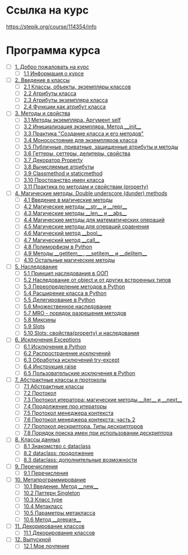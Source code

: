 # Ссылка на курс
https://stepik.org/course/114354/info


# Программа курса
- [ ] [1. Добро пожаловать на курс](https://github.com/tskdvraz0r/education/tree/main/stepik/artyom_egorov/03_course_python_oop/module/module_01)
    - [ ] [1.1 Информация о курсе](https://github.com/tskdvraz0r/education/tree/main/stepik/artyom_egorov/03_course_python_oop/module/module_01/lesson_01)

- [ ] [2. Введение в классы](https://github.com/tskdvraz0r/education/tree/main/stepik/artyom_egorov/03_course_python_oop/module/module_02)
    - [ ] [2.1 Классы, объекты, экземпляры классов](https://github.com/tskdvraz0r/education/tree/main/stepik/artyom_egorov/03_course_python_oop/module/module_02/lesson_01)
    - [ ] [2.2 Атрибуты класса](https://github.com/tskdvraz0r/education/tree/main/stepik/artyom_egorov/03_course_python_oop/module/module_02/lesson_02)
    - [ ] [2.3 Атрибуты экземпляра класса](https://github.com/tskdvraz0r/education/tree/main/stepik/artyom_egorov/03_course_python_oop/module/module_02/lesson_03)
    - [ ] [2.4 Функции как атрибут класса](https://github.com/tskdvraz0r/education/tree/main/stepik/artyom_egorov/03_course_python_oop/module/module_02/lesson_04)

- [ ] [3. Методы и свойства](https://github.com/tskdvraz0r/education/tree/main/stepik/artyom_egorov/03_course_python_oop/module/module_03)
    - [ ] [3.1 Методы экземпляра. Аргумент self](https://github.com/tskdvraz0r/education/tree/main/stepik/artyom_egorov/03_course_python_oop/module/module_03/lesson_01)
    - [ ] [3.2 Инициализация экземпляра. Метод \_\_init\_\_](https://github.com/tskdvraz0r/education/tree/main/stepik/artyom_egorov/03_course_python_oop/module/module_03/lesson_02)
    - [ ] [3.3 Практика "Создание класса и его методов"](https://github.com/tskdvraz0r/education/tree/main/stepik/artyom_egorov/03_course_python_oop/module/module_03/lesson_03)
    - [ ] [3.4 Моносостояние для экземпляров класса](https://github.com/tskdvraz0r/education/tree/main/stepik/artyom_egorov/03_course_python_oop/module/module_03/lesson_04)
    - [ ] [3.5 Публичные, приватные, защищенные атрибуты и методы](https://github.com/tskdvraz0r/education/tree/main/stepik/artyom_egorov/03_course_python_oop/module/module_03/lesson_05)
    - [ ] [3.6 Геттеры, сеттеры, делитеры, свойства](https://github.com/tskdvraz0r/education/tree/main/stepik/artyom_egorov/03_course_python_oop/module/module_03/lesson_06)
    - [ ] [3.7 Декоратор Property](https://github.com/tskdvraz0r/education/tree/main/stepik/artyom_egorov/03_course_python_oop/module/module_03/lesson_07)
    - [ ] [3.8 Вычисляемые атрибуты](https://github.com/tskdvraz0r/education/tree/main/stepik/artyom_egorov/03_course_python_oop/module/module_03/lesson_08)
    - [ ] [3.9 Classmethod и staticmethod](https://github.com/tskdvraz0r/education/tree/main/stepik/artyom_egorov/03_course_python_oop/module/module_03/lesson_09)
    - [ ] [3.10 Пространство имен класса](https://github.com/tskdvraz0r/education/tree/main/stepik/artyom_egorov/03_course_python_oop/module/module_03/lesson_10)
    - [ ] [3.11 Практика по методам и свойствам (property)](https://github.com/tskdvraz0r/education/tree/main/stepik/artyom_egorov/03_course_python_oop/module/module_03/lesson_11)

- [ ] [4. Магические методы. Double underscore (dunder) methods](https://github.com/tskdvraz0r/education/tree/main/stepik/artyom_egorov/03_course_python_oop/module/module_04)
    - [ ] [4.1 Введение в магические методы](https://github.com/tskdvraz0r/education/tree/main/stepik/artyom_egorov/03_course_python_oop/module/module_04/lesson_01)
    - [ ] [4.2 Магические методы \_\_str\_\_ и \_\_repr\_\_](https://github.com/tskdvraz0r/education/tree/main/stepik/artyom_egorov/03_course_python_oop/module/module_04/lesson_02)
    - [ ] [4.3 Магические методы \_\_len\_\_ и \_\_abs\_\_](https://github.com/tskdvraz0r/education/tree/main/stepik/artyom_egorov/03_course_python_oop/module/module_04/lesson_03)
    - [ ] [4.4 Магические методы для математических операций](https://github.com/tskdvraz0r/education/tree/main/stepik/artyom_egorov/03_course_python_oop/module/module_04/lesson_04)
    - [ ] [4.5 Магические методы для операций сравнения](https://github.com/tskdvraz0r/education/tree/main/stepik/artyom_egorov/03_course_python_oop/module/module_04/lesson_05)
    - [ ] [4.6 Магический метод \_\_bool\_\_](https://github.com/tskdvraz0r/education/tree/main/stepik/artyom_egorov/03_course_python_oop/module/module_04/lesson_06)
    - [ ] [4.7 Магический метод \_\_call\_\_](https://github.com/tskdvraz0r/education/tree/main/stepik/artyom_egorov/03_course_python_oop/module/module_04/lesson_07)
    - [ ] [4.8 Полиморфизм в Python](https://github.com/tskdvraz0r/education/tree/main/stepik/artyom_egorov/03_course_python_oop/module/module_04/lesson_08)
    - [ ] [4.9 Методы \_\_getitem\_\_ , \_\_setitem\_\_ и \_\_delitem\_\_](https://github.com/tskdvraz0r/education/tree/main/stepik/artyom_egorov/03_course_python_oop/module/module_04/lesson_09)
    - [ ] [4.10 Остальные магические методы](https://github.com/tskdvraz0r/education/tree/main/stepik/artyom_egorov/03_course_python_oop/module/module_04/lesson_10)

- [ ] [5. Наследование](https://github.com/tskdvraz0r/education/tree/main/stepik/artyom_egorov/03_course_python_oop/module/module_05)
    - [ ] [5.1 Принцип наследования в ООП](https://github.com/tskdvraz0r/education/tree/main/stepik/artyom_egorov/03_course_python_oop/module/module_05/lesson_01)
    - [ ] [5.2 Наследование от object и от других встроенных типов](https://github.com/tskdvraz0r/education/tree/main/stepik/artyom_egorov/03_course_python_oop/module/module_05/lesson_02)
    - [ ] [5.3 Переопределение методов в Python](https://github.com/tskdvraz0r/education/tree/main/stepik/artyom_egorov/03_course_python_oop/module/module_05/lesson_03)
    - [ ] [5.4 Расширение класса в Python](https://github.com/tskdvraz0r/education/tree/main/stepik/artyom_egorov/03_course_python_oop/module/module_05/lesson_04)
    - [ ] [5.5 Делегирование в Python](https://github.com/tskdvraz0r/education/tree/main/stepik/artyom_egorov/03_course_python_oop/module/module_05/lesson_05)
    - [ ] [5.6 Множественное наследование](https://github.com/tskdvraz0r/education/tree/main/stepik/artyom_egorov/03_course_python_oop/module/module_05/lesson_06)
    - [ ] [5.7 MRO - порядок разрешения методов](https://github.com/tskdvraz0r/education/tree/main/stepik/artyom_egorov/03_course_python_oop/module/module_05/lesson_07)
    - [ ] [5.8 Миксины](https://github.com/tskdvraz0r/education/tree/main/stepik/artyom_egorov/03_course_python_oop/module/module_05/lesson_08)
    - [ ] [5.9 Slots](https://github.com/tskdvraz0r/education/tree/main/stepik/artyom_egorov/03_course_python_oop/module/module_05/lesson_09)
    - [ ] [5.10 Slots: свойства(property) и наследования](https://github.com/tskdvraz0r/education/tree/main/stepik/artyom_egorov/03_course_python_oop/module/module_05/lesson_10)

- [ ] [6. Исключения Exceptions](https://github.com/tskdvraz0r/education/tree/main/stepik/artyom_egorov/03_course_python_oop/module/module_06)
    - [ ] [6.1 Исключения в Python](https://github.com/tskdvraz0r/education/tree/main/stepik/artyom_egorov/03_course_python_oop/module/module_06/lesson_01)
    - [ ] [6.2 Распространение исключений](https://github.com/tskdvraz0r/education/tree/main/stepik/artyom_egorov/03_course_python_oop/module/module_06/lesson_02)
    - [ ] [6.3 Обработка исключений try-except](https://github.com/tskdvraz0r/education/tree/main/stepik/artyom_egorov/03_course_python_oop/module/module_06/lesson_03)
    - [ ] [6.4 Инструкция raise](https://github.com/tskdvraz0r/education/tree/main/stepik/artyom_egorov/03_course_python_oop/module/module_06/lesson_04)
    - [ ] [6.5 Пользовательские исключения в Python](https://github.com/tskdvraz0r/education/tree/main/stepik/artyom_egorov/03_course_python_oop/module/module_06/lesson_05)

- [ ] [7. Абстрактные классы и протоколы](https://github.com/tskdvraz0r/education/tree/main/stepik/artyom_egorov/03_course_python_oop/module/module_07)
    - [ ] [7.1 Абстрактные классы](https://github.com/tskdvraz0r/education/tree/main/stepik/artyom_egorov/03_course_python_oop/module/module_07/lesson_01)
    - [ ] [7.2 Протокол](https://github.com/tskdvraz0r/education/tree/main/stepik/artyom_egorov/03_course_python_oop/module/module_07/lesson_02)
    - [ ] [7.3 Протокол итератора: магические методы \_\_iter\_\_ и \_\_next\_\_](https://github.com/tskdvraz0r/education/tree/main/stepik/artyom_egorov/03_course_python_oop/module/module_07/lesson_03)
    - [ ] [7.4 Продолжение про итераторы](https://github.com/tskdvraz0r/education/tree/main/stepik/artyom_egorov/03_course_python_oop/module/module_07/lesson_04)
    - [ ] [7.5 Протокол менеджера контекста](https://github.com/tskdvraz0r/education/tree/main/stepik/artyom_egorov/03_course_python_oop/module/module_07/lesson_05)
    - [ ] [7.6 Протокол менеджера контекста: часть 2](https://github.com/tskdvraz0r/education/tree/main/stepik/artyom_egorov/03_course_python_oop/module/module_07/lesson_06)
    - [ ] [7.7 Протокол дескриптора. Типы дескрипторов](https://github.com/tskdvraz0r/education/tree/main/stepik/artyom_egorov/03_course_python_oop/module/module_07/lesson_07)
    - [ ] [7.8 Порядок поиска имен при использовании дескриптора](https://github.com/tskdvraz0r/education/tree/main/stepik/artyom_egorov/03_course_python_oop/module/module_07/lesson_08)

- [ ] [8. Классы данных](https://github.com/tskdvraz0r/education/tree/main/stepik/artyom_egorov/03_course_python_oop/module/module_08)
    - [ ] [8.1 Знакомство с dataclass](https://github.com/tskdvraz0r/education/tree/main/stepik/artyom_egorov/03_course_python_oop/module/module_08/lesson_01)
    - [ ] [8.2 dataclass: продолжение](https://github.com/tskdvraz0r/education/tree/main/stepik/artyom_egorov/03_course_python_oop/module/module_08/lesson_02)
    - [ ] [8.3 dataclass: дополнительные возможности](https://github.com/tskdvraz0r/education/tree/main/stepik/artyom_egorov/03_course_python_oop/module/module_08/lesson_03)

- [ ] [9. Перечисления](https://github.com/tskdvraz0r/education/tree/main/stepik/artyom_egorov/03_course_python_oop/module/module_09)
    - [ ] [9.1 Перечисления](https://github.com/tskdvraz0r/education/tree/main/stepik/artyom_egorov/03_course_python_oop/module/module_09/lesson_01)

- [ ] [10. Метапрограммирование](https://github.com/tskdvraz0r/education/tree/main/stepik/artyom_egorov/03_course_python_oop/module/module_10)
    - [ ] [10.1 Введение. Метод \_\_new\_\_](https://github.com/tskdvraz0r/education/tree/main/stepik/artyom_egorov/03_course_python_oop/module/module_10/lesson_01)
    - [ ] [10.2 Паттерн Singleton](https://github.com/tskdvraz0r/education/tree/main/stepik/artyom_egorov/03_course_python_oop/module/module_10/lesson_02)
    - [ ] [10.3 Класс type](https://github.com/tskdvraz0r/education/tree/main/stepik/artyom_egorov/03_course_python_oop/module/module_10/lesson_03)
    - [ ] [10.4 Метакласс](https://github.com/tskdvraz0r/education/tree/main/stepik/artyom_egorov/03_course_python_oop/module/module_10/lesson_04)
    - [ ] [10.5 Параметры метакласса](https://github.com/tskdvraz0r/education/tree/main/stepik/artyom_egorov/03_course_python_oop/module/module_10/lesson_05)
    - [ ] [10.6 Метод \_\_prepare\_\_](https://github.com/tskdvraz0r/education/tree/main/stepik/artyom_egorov/03_course_python_oop/module/module_10/lesson_06)

- [ ] [11. Декорирование классов](https://github.com/tskdvraz0r/education/tree/main/stepik/artyom_egorov/03_course_python_oop/module/module_11)
    - [ ] [11.1 Декорирование классов](https://github.com/tskdvraz0r/education/tree/main/stepik/artyom_egorov/03_course_python_oop/module/module_11/lesson_01)

- [ ] [12. Выпускной](https://github.com/tskdvraz0r/education/tree/main/stepik/artyom_egorov/03_course_python_oop/module/module_12)
    - [ ] [12.1 Мое почтение](https://github.com/tskdvraz0r/education/tree/main/stepik/artyom_egorov/03_course_python_oop/module/module_12/lesson_01)